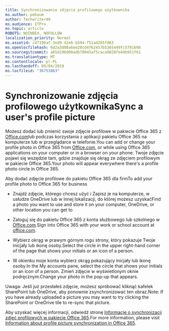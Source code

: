 ```yaml
---
title: Synchronizowanie zdjęcia profilowego użytkownika
ms.author: pebaum
author: Techwriter40
ms.audience: ITPro
ms.topic: article
ROBOTS: NOINDEX, NOFOLLOW
localization_priority: Normal
ms.assetid: cd7196af-3ed9-42e6-b594-f51ad265fd63
ms.openlocfilehash: 6d2a3d08a6ee20cd4f62457b5365449fc5781606
ms.sourcegitcommit: a65d196d00adb70045af5caca9828fe44b951f61
ms.translationtype: MT
ms.contentlocale: pl-PL
ms.lasthandoff: 09/04/2019
ms.locfileid: "36753863"
---
```

# <a name="sync-a-users-profile-picture"></a><span data-ttu-id="d7e21-102">Synchronizowanie zdjęcia profilowego użytkownika</span><span class="sxs-lookup"><span data-stu-id="d7e21-102">Sync a user's profile picture</span></span>

<span data-ttu-id="d7e21-103">Możesz dodać lub zmienić swoje zdjęcie profilowe w pakiecie Office 365 z [Office.com](http://www.office.com)lub podczas korzystania z aplikacji pakietu Office 365 na komputerze lub w przeglądarce w telefonie.</span><span class="sxs-lookup"><span data-stu-id="d7e21-103">You can add or change your profile photo in Office 365 from [Office.com](http://www.office.com), or while using Office 365 applications on your computer or in a browser on your phone.</span></span> <span data-ttu-id="d7e21-104">Twoje zdjęcie pojawi się wszędzie tam, gdzie znajduje się okrąg ze zdjęciem profilowym w pakiecie Office 365.</span><span class="sxs-lookup"><span data-stu-id="d7e21-104">Your photo will appear everywhere there's a profile photo circle in Office 365.</span></span>

<span data-ttu-id="d7e21-105">Aby dodać zdjęcie profilowe do pakietu Office 365 dla firm</span><span class="sxs-lookup"><span data-stu-id="d7e21-105">To add your profile photo to Office 365 for business</span></span>

- <span data-ttu-id="d7e21-106">Znajdź zdjęcie, którego chcesz użyć i Zapisz je na komputerze, w usłudze OneDrive lub w innej lokalizacji, do której możesz uzyskać</span><span class="sxs-lookup"><span data-stu-id="d7e21-106">Find a photo you want to use and store it on your computer, OneDrive, or other location you can get to</span></span>

- <span data-ttu-id="d7e21-107">Zaloguj się do pakietu Office 365 z konta służbowego lub szkolnego w [Office.com](http://www.office.com).</span><span class="sxs-lookup"><span data-stu-id="d7e21-107">Sign into Office 365 with your work or school account at [office.com](http://www.office.com).</span></span>

- <span data-ttu-id="d7e21-108">Wybierz okrąg w prawym górnym rogu strony, który pokazuje Twoje inicjały lub ikonę osoby.</span><span class="sxs-lookup"><span data-stu-id="d7e21-108">Select the circle in the upper right-hand corner of the page that shows your initials or an icon of a person.</span></span>

- <span data-ttu-id="d7e21-109">W okienku moje konta wybierz okrąg pokazujący inicjały lub ikonę osoby.</span><span class="sxs-lookup"><span data-stu-id="d7e21-109">In the My accounts pane, select the circle that shows your initials or an icon of a person.</span></span> <span data-ttu-id="d7e21-110">Zmień zdjęcie w wyświetlonym oknie podręcznym.</span><span class="sxs-lookup"><span data-stu-id="d7e21-110">Change your photo in the pop-up that appears.</span></span>

<span data-ttu-id="d7e21-111">Uwaga: Jeśli już przesłałeś zdjęcie, możesz spróbować kliknąć kafelek SharePoint lub OneDrive, aby ponownie zsynchronizować ten obraz.</span><span class="sxs-lookup"><span data-stu-id="d7e21-111">Note: If you have already uploaded a picture you may want to try clicking the SharePoint or OneDrive tile to re-sync that picture.</span></span>

<span data-ttu-id="d7e21-112">Aby uzyskać więcej informacji, odwiedź stronę [Informacje o synchronizacji zdjęć profilowych w pakiecie Office 365](https://support.office.com/article/information-about-profile-picture-synchronization-in-office-365-20594d76-d054-4af4-a660-401133e3d48a).</span><span class="sxs-lookup"><span data-stu-id="d7e21-112">For more information, please visit [Information about profile picture synchronization in Office 365](https://support.office.com/article/information-about-profile-picture-synchronization-in-office-365-20594d76-d054-4af4-a660-401133e3d48a).</span></span>
